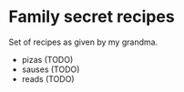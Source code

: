 # Family secret recipes

Set of recipes as given by my grandma.

- pizas (TODO)
- sauses (TODO)
- reads (TODO)




